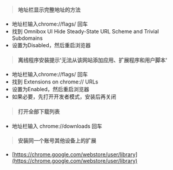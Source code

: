 > #### 地址栏显示完整地址的方法

* 地址栏输入chrome://flags/ 回车
* 找到 Omnibox UI Hide Steady-State URL Scheme and Trivial Subdomains
* 设置为Disabled，然后重启浏览器

> #### 离线程序安装提示'无法从该网站添加应用、扩展程序和用户脚本'

* 地址栏输入chrome://flags/ 回车
* 找到 Extensions on chrome:// URLs
* 设置为Enabled，然后重启浏览器
* 如果必要，先打开开发者模式，安装后再关闭

> #### 打开全部下载列表

* 地址栏输入 chrome://downloads 回车

> #### 安装同一个账号其他设备上的扩展

* [https://chrome.google.com/webstore/user/library](https://chrome.google.com/webstore/user/library)